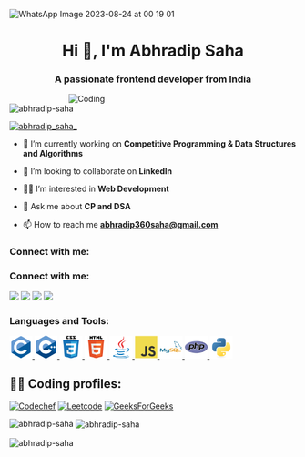 ![WhatsApp Image 2023-08-24 at 00 19 01](https://github.com/abhradip-saha/abhradip-saha/assets/110524706/9f56c245-1f01-44bb-acf6-f0e677c524b8)

<h1 align="center">Hi 👋, I'm Abhradip Saha</h1>
<h3 align="center">A passionate frontend developer from India</h3>
<img align="right" alt="Coding" width="400" src="https://i.pinimg.com/originals/54/e3/7d/54e37d8074ebcde1d96c77d7b2a7f310.gif">

<p align="left"> <img src="https://komarev.com/ghpvc/?username=abhradip-saha&label=Profile%20views&color=0e75b6&style=flat" alt="abhradip-saha" /> </p>

<p align="left"> <a href="https://twitter.com/abhradip_saha_" target="blank"><img src="https://img.shields.io/twitter/follow/abhradip_saha_?logo=twitter&style=for-the-badge" alt="abhradip_saha_" /></a> </p>

- 🔭 I’m currently working on **Competitive Programming & Data Structures and Algorithms**

- 🤝 I’m looking to collaborate on **LinkedIn**

- 👨‍💻 I’m interested in **Web Development**

- 💬 Ask me about **CP and DSA**

- 📫 How to reach me **abhradip360saha@gmail.com**

<h3 align="left">Connect with me:</h3>


<h3 align="left">Connect with me:</h3>
<p align="left">
     <a href="https://twitter.com/abhradip_saha_" target="_blank"><img src="https://img.shields.io/badge/Twitter-1D9BF0.svg?style=for-the-badge&logo=Twitter&logoColor=white" target="_blank"></a>
   <a href="https://www.linkedin.com/in/abhradip-saha-3780ab22a/" target="_blank"><img src="https://img.shields.io/badge/LinkedIn-0077B5?style=for-the-badge&logo=linkedin&logoColor=white" target="_blank"></a>
    <a href="https://instagram.com/abhradip_saha" target="_blank"><img src="https://img.shields.io/badge/Instagram-E4405F.svg?style=for-the-badge&logo=Instagram&logoColor=white" target="_blank"></a>
      <a href="https://fb.com/roads.to.glory.9" target="_blank"><img src="https://img.shields.io/badge/Facebook-1877F2.svg?style=for-the-badge&logo=Facebook&logoColor=white" target="_blank"></a>

<!--<p align="left">
<a href="https://twitter.com/abhradip_saha_" target="blank"><img align="center" src="https://raw.githubusercontent.com/rahuldkjain/github-profile-readme-generator/master/src/images/icons/Social/twitter.svg" alt="abhradip_saha_" height="30" width="40" /></a>
<a href="https://linkedin.com/in/abhradip-saha-3780ab22a" target="blank"><img align="center" src="https://raw.githubusercontent.com/rahuldkjain/github-profile-readme-generator/master/src/images/icons/Social/linked-in-alt.svg" alt="abhradip-saha-3780ab22a" height="30" width="40" /></a>
<a href="https://fb.com/roads.to.glory.9" target="blank"><img align="center" src="https://raw.githubusercontent.com/rahuldkjain/github-profile-readme-generator/master/src/images/icons/Social/facebook.svg" alt="roads.to.glory.9" height="30" width="40" /></a>
<a href="https://instagram.com/abhradip_saha" target="blank"><img align="center" src="https://raw.githubusercontent.com/rahuldkjain/github-profile-readme-generator/master/src/images/icons/Social/instagram.svg" alt="abhradip_saha" height="30" width="40" /></a>

  
<a href="https://www.codechef.com/users/abhradip_360" target="blank"><img align="center" src="https://cdn.jsdelivr.net/npm/simple-icons@3.1.0/icons/codechef.svg" alt="abhradip_360" height="30" width="40" /></a>
<a href="https://codeforces.com/profile/abhradip_360" target="blank"><img align="center" src="https://raw.githubusercontent.com/rahuldkjain/github-profile-readme-generator/master/src/images/icons/Social/codeforces.svg" alt="abhradip_360" height="30" width="40" /></a>
<a href="https://www.leetcode.com/abhradip_360" target="blank"><img align="center" src="https://raw.githubusercontent.com/rahuldkjain/github-profile-readme-generator/master/src/images/icons/Social/leet-code.svg" alt="abhradip_360" height="30" width="40" /></a>
<a href="https://auth.geeksforgeeks.org/user/abhradip_360" target="blank"><img align="center" src="https://raw.githubusercontent.com/rahuldkjain/github-profile-readme-generator/master/src/images/icons/Social/geeks-for-geeks.svg" alt="abhradip_360" height="30" width="40" /></a>-->
</p>

<h3 align="left">Languages and Tools:</h3>
<p align="left"> <a href="https://www.cprogramming.com/" target="_blank" rel="noreferrer"> <img src="https://raw.githubusercontent.com/devicons/devicon/master/icons/c/c-original.svg" alt="c" width="40" height="40"/> </a> <a href="https://www.w3schools.com/cpp/" target="_blank" rel="noreferrer"> <img src="https://raw.githubusercontent.com/devicons/devicon/master/icons/cplusplus/cplusplus-original.svg" alt="cplusplus" width="40" height="40"/> </a> <a href="https://www.w3schools.com/css/" target="_blank" rel="noreferrer"> <img src="https://raw.githubusercontent.com/devicons/devicon/master/icons/css3/css3-original-wordmark.svg" alt="css3" width="40" height="40"/> </a> <a href="https://www.w3.org/html/" target="_blank" rel="noreferrer"> <img src="https://raw.githubusercontent.com/devicons/devicon/master/icons/html5/html5-original-wordmark.svg" alt="html5" width="40" height="40"/> </a> <a href="https://www.java.com" target="_blank" rel="noreferrer"> <img src="https://raw.githubusercontent.com/devicons/devicon/master/icons/java/java-original.svg" alt="java" width="40" height="40"/> </a> <a href="https://developer.mozilla.org/en-US/docs/Web/JavaScript" target="_blank" rel="noreferrer"> <img src="https://raw.githubusercontent.com/devicons/devicon/master/icons/javascript/javascript-original.svg" alt="javascript" width="40" height="40"/> </a> <a href="https://www.mysql.com/" target="_blank" rel="noreferrer"> <img src="https://raw.githubusercontent.com/devicons/devicon/master/icons/mysql/mysql-original-wordmark.svg" alt="mysql" width="40" height="40"/> </a> <a href="https://www.php.net" target="_blank" rel="noreferrer"> <img src="https://raw.githubusercontent.com/devicons/devicon/master/icons/php/php-original.svg" alt="php" width="40" height="40"/> </a> <a href="https://www.python.org" target="_blank" rel="noreferrer"> <img src="https://raw.githubusercontent.com/devicons/devicon/master/icons/python/python-original.svg" alt="python" width="40" height="40"/> </a> </p>
<h2 align="left">👨‍💻 Coding profiles:</h2>
<p align="left">
     
[![Codechef](https://img.shields.io/badge/CodeChef-5B4638.svg?style=for-the-badge&logo=CodeChef&logoColor=white)](https://www.codechef.com/users/abhradip_360) [![Leetcode](https://img.shields.io/badge/LeetCode-FFA116.svg?style=for-the-badge&logo=LeetCode&logoColor=white)](https://leetcode.com/abhradip_360/) [![GeeksForGeeks](https://img.shields.io/badge/GeeksforGeeks-2F8D46.svg?style=for-the-badge&logo=GeeksforGeeks&logoColor=white)](https://auth.geeksforgeeks.org/user/abhradip_360)
<p><img align="left" src="https://github-readme-stats.vercel.app/api/top-langs?username=abhradip-saha&show_icons=true&locale=en&layout=compact" alt="abhradip-saha" /></p>

<p>&nbsp;<img align="center" src="https://github-readme-stats.vercel.app/api?username=abhradip-saha&show_icons=true&locale=en" alt="abhradip-saha" /></p>

<p><img align="center" src="https://github-readme-streak-stats.herokuapp.com/?user=abhradip-saha&" alt="abhradip-saha" /></p>

